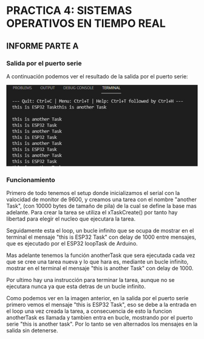 # PRACTICA 4: SISTEMAS OPERATIVOS EN TIEMPO REAL

## INFORME PARTE A

### Salida por el puerto serie

A continuación podemos ver el resultado de la salida por el puerto serie:


<!--Images-->

![Terminal](Terminal.jpg)



### Funcionamiento

Primero de todo  tenemos el setup donde inicializamos el serial con la valocidad de monitor de 9600, y creamos una tarea con el nombre "another Task", (con 10000 bytes de tamaño de pila) de la cual se define la base mas adelante. Para crear la tarea se utiliza el xTaskCreate() por tanto hay libertad para elegir el nucleo que ejecutara la tarea.

Seguidamente esta el loop, un bucle infinito que se ocupa de mostrar en el terminal el mensaje "this is ESP32 Task" con delay de 1000 entre mensajes, que es ejecutado por el ESP32 loopTask de Arduino. 

Mas adelante tenemos la función anotherTask que sera ejecutada cada vez que se cree una tarea nueva y lo que hara es, mediante un bucle infinito, mostrar en el terminal el mensaje "this is another Task" con delay de 1000.

Por ultimo hay una instrucción para terminar la tarea, aunque no se ejecutara nunca ya que esta detras de un bucle infinito.

Como podemos ver en la imagen anterior, en la salida por el puerto serie primero vemos el mensaje "this is ESP32 Task", eso se debe a la entrada en el loop una vez creada la tarea, a consecuencia de esto la funcion anotherTask es llamada y tambien entra en bucle, mostrando por el puerto serie "this is another task". Por lo tanto se ven alternados los mensajes en la salida sin detenerse.
